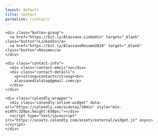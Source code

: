 ```yaml
---
layout: default
title: Contact
permalink: /contact/
---
```


<div class="full-width-section contact-wrapper">
  <div class="contact-section">
    
    <div class="button-group">
      <a href="https://bit.ly/Alassane-Linkedin" target="_blank" class="button">LinkedIn</a>
      <a href="https://bit.ly/AlassaneResume2024" target="_blank" class="button">Resume</a>
    </div>
    
    <div class="contact-info">
      <div class="contact-emoji">✉️</div>
      <div class="contact-details">
        <p><strong>Contact</strong><br>
        alassanedialdiop@gmail.com</p>
      </div>
    </div>
    
    <div class="calendly-wrapper">
      <div class="calendly-inline-widget" data-url="https://calendly.com/aidotai/30min" style="min-width:320px;height:630px;"></div>
      <script type="text/javascript" src="https://assets.calendly.com/assets/external/widget.js" async></script>
    </div>
    
  </div>
</div>
